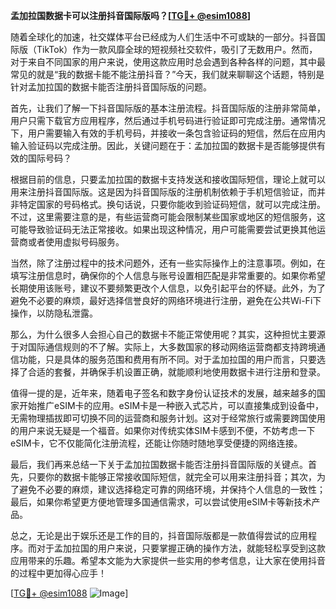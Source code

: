 **孟加拉国数据卡可以注册抖音国际版吗？[[TG💪+ @esim1088](https://t.me/s/esim1088)]**

随着全球化的加速，社交媒体平台已经成为人们生活中不可或缺的一部分。抖音国际版（TikTok）作为一款风靡全球的短视频社交软件，吸引了无数用户。然而，对于来自不同国家的用户来说，使用这款应用时总会遇到各种各样的问题，其中最常见的就是“我的数据卡能不能注册抖音？”今天，我们就来聊聊这个话题，特别是针对孟加拉国的数据卡能否注册抖音国际版的问题。

首先，让我们了解一下抖音国际版的基本注册流程。抖音国际版的注册非常简单，用户只需下载官方应用程序，然后通过手机号码进行验证即可完成注册。通常情况下，用户需要输入有效的手机号码，并接收一条包含验证码的短信，然后在应用内输入验证码以完成注册。因此，关键问题在于：孟加拉国的数据卡是否能够提供有效的国际号码？

根据目前的信息，只要孟加拉国的数据卡支持发送和接收国际短信，理论上就可以用来注册抖音国际版。这是因为抖音国际版的注册机制依赖于手机短信验证，而并非特定国家的号码格式。换句话说，只要你能收到验证码短信，就可以完成注册。不过，这里需要注意的是，有些运营商可能会限制某些国家或地区的短信服务，这可能导致验证码无法正常接收。如果出现这种情况，用户可能需要尝试更换其他运营商或者使用虚拟号码服务。

当然，除了注册过程中的技术问题外，还有一些实际操作上的注意事项。例如，在填写注册信息时，确保你的个人信息与账号设置相匹配是非常重要的。如果你希望长期使用该账号，建议不要频繁更改个人信息，以免引起平台的怀疑。此外，为了避免不必要的麻烦，最好选择信誉良好的网络环境进行注册，避免在公共Wi-Fi下操作，以防隐私泄露。

那么，为什么很多人会担心自己的数据卡不能正常使用呢？其实，这种担忧主要源于对国际通信规则的不了解。实际上，大多数国家的移动网络运营商都支持跨境通信功能，只是具体的服务范围和费用有所不同。对于孟加拉国的用户而言，只要选择了合适的套餐，并确保手机设置正确，就能顺利地使用数据卡进行注册和登录。

值得一提的是，近年来，随着电子签名和数字身份认证技术的发展，越来越多的国家开始推广eSIM卡的应用。eSIM卡是一种嵌入式芯片，可以直接集成到设备中，无需物理插拔即可切换不同的运营商和服务计划。这对于经常旅行或需要跨国使用的用户来说无疑是一个福音。如果你对传统实体SIM卡感到不便，不妨考虑一下eSIM卡，它不仅能简化注册流程，还能让你随时随地享受便捷的网络连接。

最后，我们再来总结一下关于孟加拉国数据卡能否注册抖音国际版的关键点。首先，只要你的数据卡能够正常接收国际短信，就完全可以用来注册抖音；其次，为了避免不必要的麻烦，建议选择稳定可靠的网络环境，并保持个人信息的一致性；最后，如果你希望更方便地管理多国通信需求，可以尝试使用eSIM卡等新技术产品。

总之，无论是出于娱乐还是工作的目的，抖音国际版都是一款值得尝试的应用程序。而对于孟加拉国的用户来说，只要掌握正确的操作方法，就能轻松享受到这款应用带来的乐趣。希望本文能为大家提供一些实用的参考信息，让大家在使用抖音的过程中更加得心应手！

[[TG💪+ @esim1088](https://t.me/s/esim1088) ![Image](https://i.postimg.cc/4NQfJmqS/Snipaste-2025-05-13-00-14-12.png)]